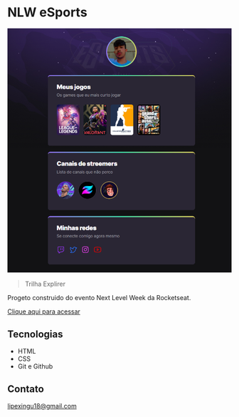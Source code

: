 # NLW eSports

![preview](./.github/preview.png)

>Trilha Explirer

Progeto construido do evento Next Level Week da Rocketseat.

[Clique aqui para acessar](https://filipe505296.github.io/nlw-esports-explorer)

## Tecnologias

- HTML
- CSS
- Git e Github

## Contato

lipexingu18@gmail.com